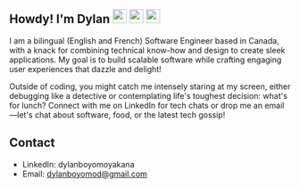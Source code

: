 ## Howdy! I'm Dylan <img src="https://slackmojis.com/emojis/60771-blue-heart/download" width="25"/> <img src="https://slackmojis.com/emojis/60763-black-heart/download" width="25"/> <img src="https://slackmojis.com/emojis/60771-blue-heart/download" width="25"/>

I am a bilingual (English and French) Software Engineer based in Canada, with a knack for combining technical know-how and design to create sleek applications. My goal is to build scalable software while crafting engaging user experiences that dazzle and delight!

Outside of coding, you might catch me intensely staring at my screen, either debugging like a detective or contemplating life's toughest decision: what's for lunch? Connect with me on LinkedIn for tech chats or drop me an email—let's chat about software, food, or the latest tech gossip!

## Contact
- LinkedIn: dylanboyomoyakana
- Email: dylanboyomod@gmail.com
